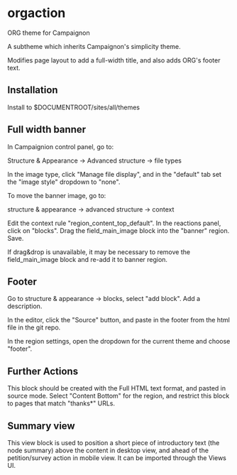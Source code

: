 # orgaction
ORG theme for Campaignon

A subtheme which inherits Campaignon's simplicity theme.

Modifies page layout to add a full-width title, and also adds ORG's footer text.

## Installation

Install to $DOCUMENTROOT/sites/all/themes

## Full width banner

In Campaignion control panel, go to:

Structure & Appearance -> Advanced structure -> file types

In the image type, click "Manage file display", and in the "default" tab set the "image style" dropdown to "none".

To move the banner image, go to:

structure & appearance -> advanced structure -> context

Edit the context rule "region_content_top_default".  In the reactions panel, click on "blocks".  Drag the field_main_image block into the "banner" region.  Save.

If drag&drop is unavailable, it may be necessary to remove the field_main_image block and re-add it to banner region.

## Footer

Go to structure & appearance -> blocks, select "add block".  Add a description.

In the editor, click the "Source" button, and paste in the footer from the html file in the git repo.

In the region settings, open the dropdown for the current theme and choose "footer".

## Further Actions

This block should be created with the Full HTML text format, and pasted in source mode.  Select "Content Bottom" for the region, and restrict this block to pages that match "thanks*" URLs.

## Summary view

This view block is used to position a short piece of introductory text (the node summary) above the content in desktop view, and ahead of the petition/survey action in mobile view.  It can be imported through the Views UI.


